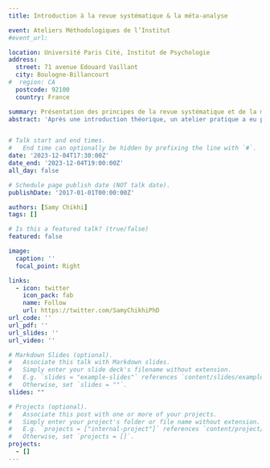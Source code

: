 ```yaml
---
title: Introduction à la revue systématique & la méta-analyse

event: Ateliers Méthodologiques de l’Institut
#event_url:

location: Université Paris Cité, Institut de Psychologie
address:
  street: 71 avenue Edouard Vaillant
  city: Boulogne-Billancourt
#  region: CA
  postcode: 92100
  country: France

summary: Présentation des principes de la revue systématique et de la méta-analyse.
abstract: 'Après une introduction théorique, un atelier pratique a eu pour objectif de mettre en pratique les principales étapes de la méta-analyse en utilisant le logiciel R Studio.'


# Talk start and end times.
#   End time can optionally be hidden by prefixing the line with `#`.
date: '2023-12-04T17:30:00Z'
date_end: '2023-12-04T19:00:00Z'
all_day: false

# Schedule page publish date (NOT talk date).
publishDate: '2017-01-01T00:00:00Z'

authors: [Samy Chikhi]
tags: []

# Is this a featured talk? (true/false)
featured: false

image:
  caption: ''
  focal_point: Right

links:
  - icon: twitter
    icon_pack: fab
    name: Follow
    url: https://twitter.com/SamyChikhiPhD
url_code: ''
url_pdf: ''
url_slides: ''
url_video: ''

# Markdown Slides (optional).
#   Associate this talk with Markdown slides.
#   Simply enter your slide deck's filename without extension.
#   E.g. `slides = "example-slides"` references `content/slides/example-slides.md`.
#   Otherwise, set `slides = ""`.
slides: ""

# Projects (optional).
#   Associate this post with one or more of your projects.
#   Simply enter your project's folder or file name without extension.
#   E.g. `projects = ["internal-project"]` references `content/project/deep-learning/index.md`.
#   Otherwise, set `projects = []`.
projects:
  - []
---
```

